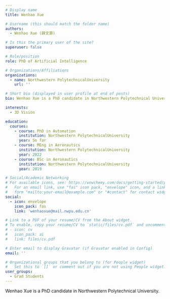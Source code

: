 ```yaml
---
# Display name
title: Wenhao Xue

# Username (this should match the folder name)
authors:
  - Wenhao Xue (薛文灏)

# Is this the primary user of the site?
superuser: false

# Role/position
role: PhD of Artificial Intelligence

# Organizations/Affiliations
organizations:
  - name: Northwestern PolytechnicalUniversity
    url: ''

# Short bio (displayed in user profile at end of posts)
bio: Wenhao Xue is a PhD candidate in Northwestern Polytechnical University.

interests:
  - 3D Vision

education:
  courses:
    - course: PhD in Automation
      institution: Northwestern PolytechnicalUniversity
      year: So far
    - course: MEng in Aeronautics
      institution: Northwestern PolytechnicalUniversity
      year: 2022
    - course: BSc in Aeronautics
      institution: Northwestern PolytechnicalUniversity
      year: 2019

# Social/Academic Networking
# For available icons, see: https://wowchemy.com/docs/getting-started/page-builder/#icons
#   For an email link, use "fas" icon pack, "envelope" icon, and a link in the
#   form "mailto:your-email@example.com" or "#contact" for contact widget.
social:
  - icon: envelope
    icon_pack: fas
    link: 'wenhaoxue@mail.nwpu.edu.cn'

# Link to a PDF of your resume/CV from the About widget.
# To enable, copy your resume/CV to `static/files/cv.pdf` and uncomment the lines below.
# - icon: cv
#   icon_pack: ai
#   link: files/cv.pdf

# Enter email to display Gravatar (if Gravatar enabled in Config)
email: ''

# Organizational groups that you belong to (for People widget)
#   Set this to `[]` or comment out if you are not using People widget.
user_groups:
  - Grad Students
---
```


Wenhao Xue is a PhD candidate in Northwestern Polytechnical University.